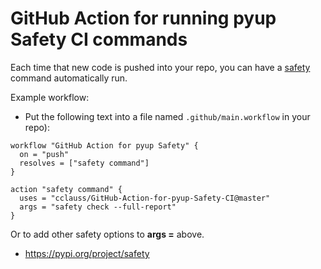 # GitHub Action for running pyup Safety CI commands

Each time that new code is pushed into your repo, you can have a [safety](https://docs.pylint.org) command automatically run.

Example workflow:
* Put the following text into a file named `.github/main.workflow` in your repo):
```hcl
workflow "GitHub Action for pyup Safety" {
  on = "push"
  resolves = ["safety command"]
}

action "safety command" {
  uses = "cclauss/GitHub-Action-for-pyup-Safety-CI@master"
  args = "safety check --full-report"
}
```
Or to add other safety options to __args =__ above.
* https://pypi.org/project/safety
